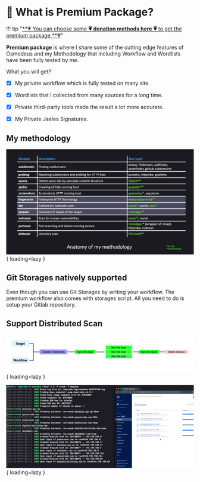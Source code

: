 # :diamond_shape_with_a_dot_inside: What is Premium Package?

!!! tip "[**:heartpulse: You can choose some  **:heartpulse: donation methods here :heartpulse:** to get the premium package **:heartpulse:](/donation/)"

**Premium package** is where I share some of the cutting edge features of Osmedeus and my Methodology that including Workflow and Wordlists have been fully tested by me.


What you will get?

- [x] My private workflow which is fully tested on many site.
- [x] Wordlists that I collected from many sources for a long time.
- [x] Private third-party tools made the result a lot more accurate.
- [x] My Private Jaeles Signatures.


## My methodology

![my-methodlogy](static/premium/my-methodlogy.png){ loading=lazy }

## Git Storages natively supported

Even though you can use Git Storages by writing your workflow. The premium workflow also comes with storages script. All you need to do is setup your Gitlab repository.

## Support Distributed Scan

![cloud-scan](static/premium/cloud-scan.png){ loading=lazy }

![cloud-scan](static/premium/cloud-scan-do.jpeg){ loading=lazy }
